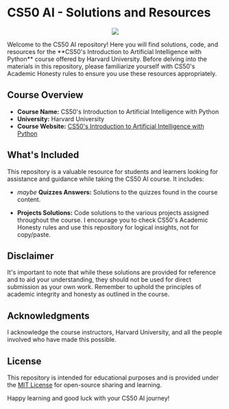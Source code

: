 # CS50 AI - Solutions and Resources
<p align="center">
<img src="https://pll.harvard.edu/sites/default/files/styles/16_9_medium/public/course/CS50AI_pll.png"
</p>
<p>
</p>
Welcome to the CS50 AI repository! Here you will find solutions, code, and resources for the **CS50's Introduction to Artificial Intelligence with Python** course offered by Harvard University. Before delving into the materials in this repository, please familiarize yourself with CS50's Academic Honesty rules to ensure you use these resources appropriately.

## Course Overview

- **Course Name:** CS50's Introduction to Artificial Intelligence with Python
- **University:** Harvard University
- **Course Website:** [CS50's Introduction to Artificial Intelligence with Python](https://cs50.harvard.edu/ai/2023/)

## What's Included

This repository is a valuable resource for students and learners looking for assistance and guidance while taking the CS50 AI course. It includes:

- *maybe* **Quizzes Answers:** Solutions to the quizzes found in the course content.

- **Projects Solutions:** Code solutions to the various projects assigned throughout the course. I encourage you to check CS50's Academic Honesty rules and use this repository for logical insights, not for copy/paste.

## Disclaimer

It's important to note that while these solutions are provided for reference and to aid your understanding, they should not be used for direct submission as your own work. Remember to uphold the principles of academic integrity and honesty as outlined in the course.

## Acknowledgments

I acknowledge the course instructors, Harvard University, and all the people involved who have made this possible.

## License

This repository is intended for educational purposes and is provided under the [MIT License](LICENSE) for open-source sharing and learning.

Happy learning and good luck with your CS50 AI journey!
